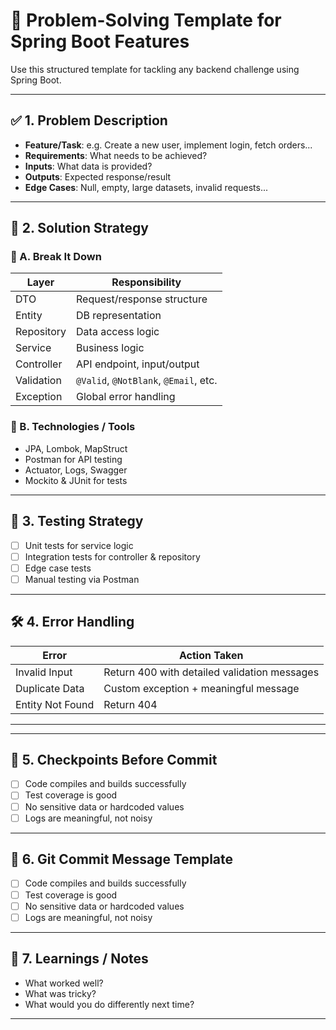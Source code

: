 # 🚀 Problem-Solving Template for Spring Boot Features

Use this structured template for tackling any backend challenge using Spring Boot.

---

## ✅ 1. Problem Description

- **Feature/Task**: e.g. Create a new user, implement login, fetch orders...
- **Requirements**: What needs to be achieved?
- **Inputs**: What data is provided?
- **Outputs**: Expected response/result
- **Edge Cases**: Null, empty, large datasets, invalid requests...

---

## 🧠 2. Solution Strategy

### 🔹 A. Break It Down

| Layer         | Responsibility                        |
|--------------|----------------------------------------|
| DTO          | Request/response structure             |
| Entity       | DB representation                      |
| Repository   | Data access logic                      |
| Service      | Business logic                         |
| Controller   | API endpoint, input/output             |
| Validation   | `@Valid`, `@NotBlank`, `@Email`, etc.  |
| Exception    | Global error handling                  |

### 🔹 B. Technologies / Tools

- JPA, Lombok, MapStruct
- Postman for API testing
- Actuator, Logs, Swagger
- Mockito & JUnit for tests

---

## 🧪 3. Testing Strategy

- [ ] Unit tests for service logic
- [ ] Integration tests for controller & repository
- [ ] Edge case tests
- [ ] Manual testing via Postman

---

## 🛠 4. Error Handling

| Error                 | Action Taken                                  |
|----------------------|-----------------------------------------------|
| Invalid Input         | Return 400 with detailed validation messages  |
| Duplicate Data        | Custom exception + meaningful message         |
| Entity Not Found      | Return 404                                    |

---


---

## 📌 5. Checkpoints Before Commit

- [ ] Code compiles and builds successfully
- [ ] Test coverage is good
- [ ] No sensitive data or hardcoded values
- [ ] Logs are meaningful, not noisy

---

## 🧰 6. Git Commit Message Template
- [ ] Code compiles and builds successfully
- [ ] Test coverage is good
- [ ] No sensitive data or hardcoded values
- [ ] Logs are meaningful, not noisy

---

## 🧭 7. Learnings / Notes

- What worked well?
- What was tricky?
- What would you do differently next time?

---



